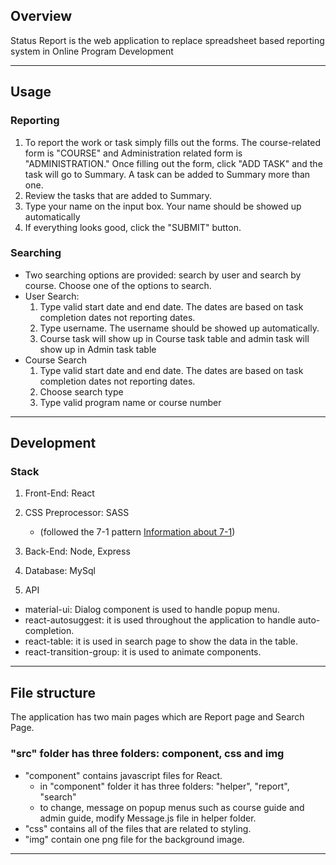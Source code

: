 ## Overview

Status Report is the web application to replace spreadsheet based reporting system in Online Program Development

---

## Usage
### Reporting

1.  To report the work or task simply fills out the forms. The course-related form is "COURSE" and Administration related form is "ADMINISTRATION." Once filling out the form, click "ADD TASK" and the task will go to Summary. A task can be added to Summary more than one.
2.  Review the tasks that are added to Summary.
3.  Type your name on the input box. Your name should be showed up automatically
4.  If everything looks good, click the "SUBMIT" button.

### Searching

- Two searching options are provided: search by user and search by course. Choose one of the options to search.
- User Search:
  1.  Type valid start date and end date. The dates are based on task completion dates not reporting dates.
  2.  Type username. The username should be showed up automatically.
  3.  Course task will show up in Course task table and admin task will show up in Admin task table
- Course Search
  1.  Type valid start date and end date. The dates are based on task completion dates not reporting dates.
  2.  Choose search type
  3.  Type valid program name or course number

---

## Development

### Stack

1. Front-End: React

2. CSS Preprocessor: SASS
    - (followed the 7-1 pattern [Information about 7-1](https://sass-guidelin.es/#the-7-1-pattern))

3. Back-End: Node, Express

4. Database: MySql

5. API

- material-ui: Dialog component is used to handle popup menu.
- react-autosuggest: it is used throughout the application to handle auto-completion.
- react-table: it is used in search page to show the data in the table.
- react-transition-group: it is used to animate components.

---

## File structure

The application has two main pages which are Report page and Search Page.

### "src" folder has three folders: component, css and img

- "component" contains javascript files for React.
  - in "component" folder it has three folders: "helper", "report", "search"
  - to change, message on popup menus such as course guide and admin guide, modify Message.js file in helper folder.
- "css" contains all of the files that are related to styling.
- "img" contain one png file for the background image.

---
